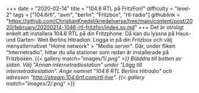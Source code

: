 +++
date = "2020-02-14"
title = "104.6 RTL på FritzFon!"
difficulty = "level-2"
tags = ["104.6rtl", "avm", "berlin", "Fritzbox", "rtl-radio"]
githublink = "https://github.com/ChristianKnedel/knedelverse/tree/main/content/post/2020/february/20200214-1046-rtl-fritzfon/index.sv.md"
+++
Det är otroligt enkelt att installera 104.6 RTL på din Fritzphone. Då kan du lyssna på Haus- und Garten- Weit Berlins Hitradion. Logga in på din Fritzbox och välj menyalternativet "Home network" > "Media server". Där, under fliken "Internetradio", hittar du alla stationer som redan är installerade på Fritzboxen.
{{< gallery match="images/1/*.png" >}}
Bläddra till botten av sidan. Välj "Annan internetradiostation" under "Lägg till internetradiostation". Ange namnet "104.6 RTL Berlins Hitradio" och adressen "http://stream.104.6rtl.com/rtl-live".
{{< gallery match="images/2/*.png" >}}
